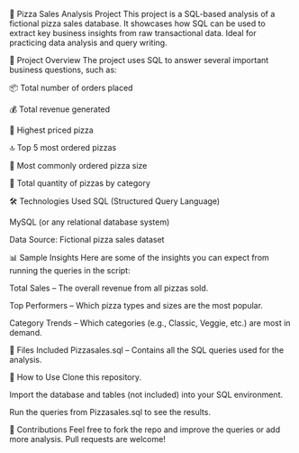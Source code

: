 🍕 Pizza Sales Analysis Project
This project is a SQL-based analysis of a fictional pizza sales database. It showcases how SQL can be used to extract key business insights from raw transactional data. Ideal for practicing data analysis and query writing. 

📂 Project Overview
The project uses SQL to answer several important business questions, such as:

📦 Total number of orders placed

💰 Total revenue generated

💎 Highest priced pizza

🔝 Top 5 most ordered pizzas

📏 Most commonly ordered pizza size

🧾 Total quantity of pizzas by category

🛠️ Technologies Used
SQL (Structured Query Language)

MySQL (or any relational database system)

Data Source: Fictional pizza sales dataset

📊 Sample Insights
Here are some of the insights you can expect from running the queries in the script:

Total Sales – The overall revenue from all pizzas sold.

Top Performers – Which pizza types and sizes are the most popular.

Category Trends – Which categories (e.g., Classic, Veggie, etc.) are most in demand.

📁 Files Included
Pizzasales.sql – Contains all the SQL queries used for the analysis.

🚀 How to Use
Clone this repository.

Import the database and tables (not included) into your SQL environment.

Run the queries from Pizzasales.sql to see the results.

🙌 Contributions
Feel free to fork the repo and improve the queries or add more analysis. Pull requests are welcome!

